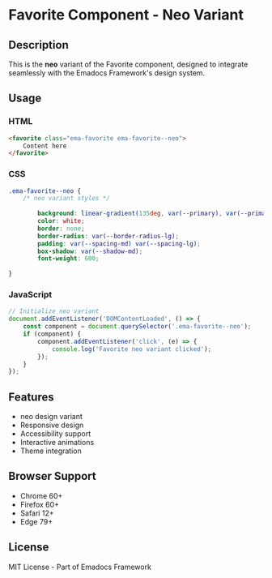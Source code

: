 # Favorite Component - Neo Variant

## Description
This is the **neo** variant of the Favorite component, designed to integrate seamlessly with the Emadocs Framework's design system.

## Usage

### HTML
```html
<favorite class="ema-favorite ema-favorite--neo">
    Content here
</favorite>
```

### CSS
```css
.ema-favorite--neo {
    /* neo variant styles */
    
        background: linear-gradient(135deg, var(--primary), var(--primary-dark));
        color: white;
        border: none;
        border-radius: var(--border-radius-lg);
        padding: var(--spacing-md) var(--spacing-lg);
        box-shadow: var(--shadow-md);
        font-weight: 600;
    
}
```

### JavaScript
```javascript
// Initialize neo variant
document.addEventListener('DOMContentLoaded', () => {
    const component = document.querySelector('.ema-favorite--neo');
    if (component) {
        component.addEventListener('click', (e) => {
            console.log('Favorite neo variant clicked');
        });
    }
});
```

## Features
- neo design variant
- Responsive design
- Accessibility support
- Interactive animations
- Theme integration

## Browser Support
- Chrome 60+
- Firefox 60+
- Safari 12+
- Edge 79+

## License
MIT License - Part of Emadocs Framework
